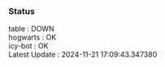 ### Status


table : DOWN  
hogwarts : OK  
icy-bot : OK  
Latest Update : 2024-11-21 17:09:43.347380
